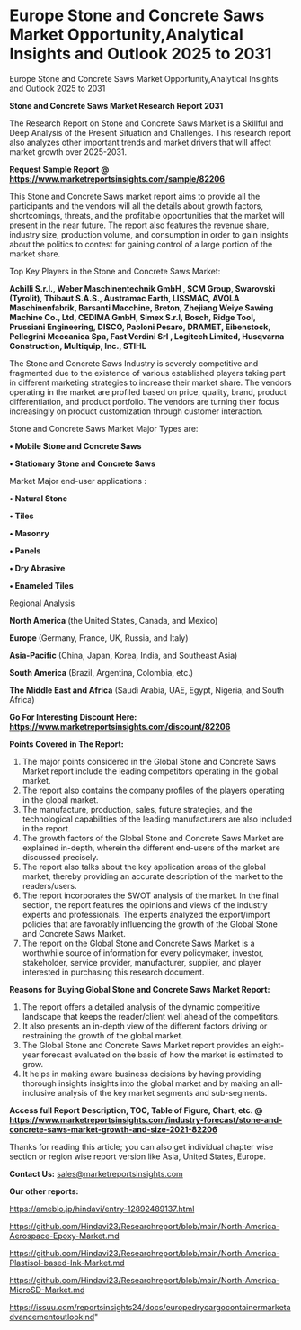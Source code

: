 # Europe Stone and Concrete Saws Market Opportunity,Analytical Insights and Outlook 2025 to 2031
Europe Stone and Concrete Saws Market Opportunity,Analytical Insights and Outlook 2025 to 2031

<strong>Stone and Concrete Saws Market Research Report 2031</strong>

The Research Report on Stone and Concrete Saws Market is a Skillful and Deep Analysis of the Present Situation and Challenges. This research report also analyzes other important trends and market drivers that will affect market growth over 2025-2031.

<strong>Request Sample Report @ <a href=https://www.marketreportsinsights.com/sample/82206>https://www.marketreportsinsights.com/sample/82206</a></strong>

This Stone and Concrete Saws market report aims to provide all the participants and the vendors will all the details about growth factors, shortcomings, threats, and the profitable opportunities that the market will present in the near future. The report also features the revenue share, industry size, production volume, and consumption in order to gain insights about the politics to contest for gaining control of a large portion of the market share.

Top Key Players in the Stone and Concrete Saws Market:

<strong>Achilli S.r.l., Weber Maschinentechnik GmbH , SCM Group, Swarovski (Tyrolit), Thibaut S.A.S., Austramac Earth, LISSMAC, AVOLA Maschinenfabrik, Barsanti Macchine, Breton, Zhejiang Weiye Sawing Machine Co., Ltd, CEDIMA GmbH, Simex S.r.l, Bosch, Ridge Tool, Prussiani Engineering, DISCO, Paoloni Pesaro, DRAMET, Eibenstock, Pellegrini Meccanica Spa, Fast Verdini Srl , Logitech Limited, Husqvarna Construction, Multiquip, Inc., STIHL</strong>

The Stone and Concrete Saws Industry is severely competitive and fragmented due to the existence of various established players taking part in different marketing strategies to increase their market share. The vendors operating in the market are profiled based on price, quality, brand, product differentiation, and product portfolio. The vendors are turning their focus increasingly on product customization through customer interaction.

Stone and Concrete Saws Market Major Types are:

<strong>• Mobile Stone and Concrete Saws

• Stationary Stone and Concrete Saws</strong>

Market Major end-user applications :

<strong>• Natural Stone

• Tiles

• Masonry

• Panels

• Dry Abrasive

• Enameled Tiles</strong>

Regional Analysis

</u><strong><b>North America</b></strong> (the United States, Canada, and Mexico)

<strong><b>Europe </b></strong>(Germany, France, UK, Russia, and Italy)

<strong><b>Asia-Pacific</b></strong> (China, Japan, Korea, India, and Southeast Asia)

<strong><b>South America</b></strong> (Brazil, Argentina, Colombia, etc.)

<strong><b>The Middle East and Africa</b></strong> (Saudi Arabia, UAE, Egypt, Nigeria, and South Africa)

<strong>Go For Interesting Discount Here: <a href=https://www.marketreportsinsights.com/discount/82206>https://www.marketreportsinsights.com/discount/82206</a></strong>

<strong>Points Covered in The Report:</strong>
<ol>
  <li>The major points considered in the Global Stone and Concrete Saws Market report include the leading competitors operating in the global market.</li>
  <li>The report also contains the company profiles of the players operating in the global market.</li>
  <li>The manufacture, production, sales, future strategies, and the technological capabilities of the leading manufacturers are also included in the report.</li>
  <li>The growth factors of the Global Stone and Concrete Saws Market are explained in-depth, wherein the different end-users of the market are discussed precisely.</li>
  <li>The report also talks about the key application areas of the global market, thereby providing an accurate description of the market to the readers/users.</li>
  <li>The report incorporates the SWOT analysis of the market. In the final section, the report features the opinions and views of the industry experts and professionals. The experts analyzed the export/import policies that are favorably influencing the growth of the Global Stone and Concrete Saws Market.</li>
  <li>The report on the Global Stone and Concrete Saws Market is a worthwhile source of information for every policymaker, investor, stakeholder, service provider, manufacturer, supplier, and player interested in purchasing this research document.</li>
</ol>
<strong>Reasons for Buying Global Stone and Concrete Saws Market Report:</strong>

<ol>
  <li>The report offers a detailed analysis of the dynamic competitive landscape that keeps the reader/client well ahead of the competitors.</li>
  <li>It also presents an in-depth view of the different factors driving or restraining the growth of the global market.</li>
  <li>The Global Stone and Concrete Saws Market report provides an eight-year forecast evaluated on the basis of how the market is estimated to grow.</li>
  <li>It helps in making aware business decisions by having providing thorough insights insights into the global market and by making an all-inclusive analysis of the key market segments and sub-segments.</li>
</ol>
<strong>Access full Report Description, TOC, Table of Figure, Chart, etc. @ <a href=https://www.marketreportsinsights.com/industry-forecast/stone-and-concrete-saws-market-growth-and-size-2021-82206>https://www.marketreportsinsights.com/industry-forecast/stone-and-concrete-saws-market-growth-and-size-2021-82206</a></strong>


Thanks for reading this article; you can also get individual chapter wise section or region wise report version like Asia, United States, Europe.

<strong>Contact Us:</strong>
sales@marketreportsinsights.com

<strong>Our other reports:</strong>

<a href=https://ameblo.jp/hindavi/entry-12892489137.html>https://ameblo.jp/hindavi/entry-12892489137.html</a>

<a href=https://github.com/Hindavi23/Researchreport/blob/main/North-America-Aerospace-Epoxy-Market.md>https://github.com/Hindavi23/Researchreport/blob/main/North-America-Aerospace-Epoxy-Market.md</a>

<a href=https://github.com/Hindavi23/Researchreport/blob/main/North-America-Plastisol-based-Ink-Market.md>https://github.com/Hindavi23/Researchreport/blob/main/North-America-Plastisol-based-Ink-Market.md</a>

<a href=https://github.com/Hindavi23/Researchreport/blob/main/North-America-MicroSD-Market.md>https://github.com/Hindavi23/Researchreport/blob/main/North-America-MicroSD-Market.md</a>

<a href=https://issuu.com/reportsinsights24/docs/europedrycargocontainermarketadvancementoutlookind>https://issuu.com/reportsinsights24/docs/europedrycargocontainermarketadvancementoutlookind</a>"
